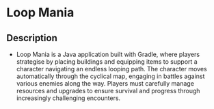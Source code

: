 # Loop Mania
## Description
- Loop Mania is a Java application built with Gradle, where players strategise by placing buildings and equipping items to support a character navigating an endless looping path. The character moves automatically through the cyclical map, engaging in battles against various enemies along the way. Players must carefully manage resources and upgrades to ensure survival and progress through increasingly challenging encounters.








